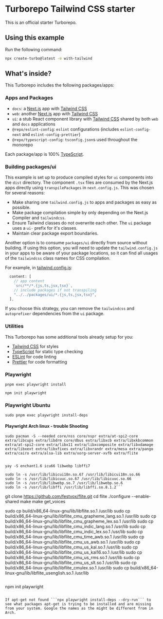# Turborepo Tailwind CSS starter

This is an official starter Turborepo.

## Using this example

Run the following command:

```sh
npx create-turbo@latest -e with-tailwind
```

## What's inside?

This Turborepo includes the following packages/apps:

### Apps and Packages

- `docs`: a [Next.js](https://nextjs.org/) app with [Tailwind CSS](https://tailwindcss.com/)
- `web`: another [Next.js](https://nextjs.org/) app with [Tailwind CSS](https://tailwindcss.com/)
- `ui`: a stub React component library with [Tailwind CSS](https://tailwindcss.com/) shared by both `web` and `docs` applications
- `@repo/eslint-config`: `eslint` configurations (includes `eslint-config-next` and `eslint-config-prettier`)
- `@repo/typescript-config`: `tsconfig.json`s used throughout the monorepo

Each package/app is 100% [TypeScript](https://www.typescriptlang.org/).

### Building packages/ui

This example is set up to produce compiled styles for `ui` components into the `dist` directory. The component `.tsx` files are consumed by the Next.js apps directly using `transpilePackages` in `next.config.js`. This was chosen for several reasons:

- Make sharing one `tailwind.config.js` to apps and packages as easy as possible.
- Make package compilation simple by only depending on the Next.js Compiler and `tailwindcss`.
- Ensure Tailwind classes do not overwrite each other. The `ui` package uses a `ui-` prefix for it's classes.
- Maintain clear package export boundaries.

Another option is to consume `packages/ui` directly from source without building. If using this option, you will need to update the `tailwind.config.js` in your apps to be aware of your package locations, so it can find all usages of the `tailwindcss` class names for CSS compilation.

For example, in [tailwind.config.js](packages/tailwind-config/tailwind.config.js):

```js
  content: [
    // app content
    `src/**/*.{js,ts,jsx,tsx}`,
    // include packages if not transpiling
    "../../packages/ui/*.{js,ts,jsx,tsx}",
  ],
```

If you choose this strategy, you can remove the `tailwindcss` and `autoprefixer` dependencies from the `ui` package.

### Utilities

This Turborepo has some additional tools already setup for you:

- [Tailwind CSS](https://tailwindcss.com/) for styles
- [TypeScript](https://www.typescriptlang.org/) for static type checking
- [ESLint](https://eslint.org/) for code linting
- [Prettier](https://prettier.io) for code formatting

### Playwright 


```pnpm exec playwright install```

```npm init playwright```

### Playwright Ubuntu
```sudo pnpm exec playwright install-deps```

#### Playwright Arch linux - trouble Shooting

```
sudo pacman -S --needed core/nss core/nspr extra/at-spi2-core extra/libcups extra/libdrm core/dbus extra/libxcb extra/libxkbcommon extra/at-spi2-core extra/libx11 extra/libxcomposite extra/libxdamage extra/libxext extra/libxfixes extra/libxrandr extra/mesa extra/pango extra/cairo extra/alsa-lib extra/xorg-server-xvfb extra/flite


yay -S enchant1.6 icu66 libwebp libffi7

sudo ln -s /usr/lib/libicui18n.so.67 /usr/lib/libicui18n.so.66
sudo ln -s /usr/lib/libicuuc.so.67 /usr/lib/libicuuc.so.66
sudo ln -s /usr/lib/libwebp.so.7 /usr/lib/libwebp.so.6
sudo ln -s /usr/lib/libffi /usr/lib/libffi.so.8.1.2```

```
git clone https://github.com/festvox/flite.git
cd flite
./configure --enable-shared
make
make get_voices

sudo cp build/x86_64-linux-gnu/lib/libflite.so.1 /usr/lib
sudo cp build/x86_64-linux-gnu/lib/libflite_cmu_grapheme_lang.so.1 /usr/lib
sudo cp build/x86_64-linux-gnu/lib/libflite_cmu_grapheme_lex.so.1 /usr/lib
sudo cp build/x86_64-linux-gnu/lib/libflite_cmu_indic_lang.so.1 /usr/lib
sudo cp build/x86_64-linux-gnu/lib/libflite_cmu_indic_lex.so.1 /usr/lib
sudo cp build/x86_64-linux-gnu/lib/libflite_cmu_time_awb.so.1 /usr/lib
sudo cp build/x86_64-linux-gnu/lib/libflite_cmu_us_awb.so.1 /usr/lib
sudo cp build/x86_64-linux-gnu/lib/libflite_cmu_us_kal.so.1 /usr/lib
sudo cp build/x86_64-linux-gnu/lib/libflite_cmu_us_kal16.so.1 /usr/lib
sudo cp build/x86_64-linux-gnu/lib/libflite_cmu_us_rms.so.1 /usr/lib
sudo cp build/x86_64-linux-gnu/lib/libflite_cmu_us_slt.so.1 /usr/lib
sudo cp build/x86_64-linux-gnu/lib/libflite_cmulex.so.1 /usr/lib
sudo cp build/x86_64-linux-gnu/lib/libflite_usenglish.so.1 /usr/lib
```

```
npm init playwright
```

If apt-get not found ```npx playwright install-deps --dry-run``` to see what packages apt-get is trying to be installed and are missing from your system. Google the names as the might be different from in Arch.